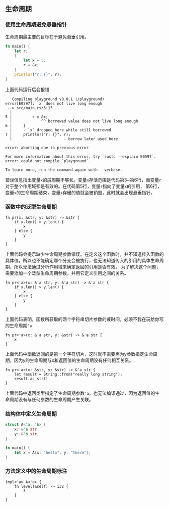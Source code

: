 ## 生命周期
### 使用生命周期避免悬垂指针
生命周期最主要的目标在于避免悬垂引用。
```rust
fn main() {
    let r;
    {
        let x = 5;
        r = &x; 
    }
    println!("r: {}", r);
}
```
上面代码运行后会报错
```
   Compiling playground v0.0.1 (/playground)
error[E0597]: `x` does not live long enough
 --> src/main.rs:5:13
  |
5 |         r = &x; 
  |             ^^ borrowed value does not live long enough
6 |     }
  |     - `x` dropped here while still borrowed
7 |     println!("r: {}", r);
  |                       - borrow later used here

error: aborting due to previous error

For more information about this error, try `rustc --explain E0597`.
error: could not compile `playground`.

To learn more, run the command again with --verbose.
```
错误信息指出变量`x`的戚周期不够长。变量`x`存活范围是代码第3~第6行，而变量`r`对于整个作用域都是有效的。在代码第5行，变量`r`指向了变量`x`的引用，
第6行，变量`x`的生命周期结束，变量`x`存储的值就会被销毁，此时就会出现悬垂指针。
### 函数中的泛型生命周期
```rust,ignore,does_not_compile
fn pr(x: &str, y: &str) -> &str {
    if x.len() > y.len() {
        x
    } else {
        y
    }
}
```
上面代码会提示缺少生命周期参数错误。在定义这个函数时，并不知道传入函数的具体值，所以也不能确定哪个分支会被执行，也无法知道传入的引用的具体生命周期，所以无法通过分析作用域来确定返回的引用是否有效。
为了解决这个问题，需要添加一个泛型生命周期参数，并用它定义引用之间的关系。
```rust,ignore,does_not_compile
fn pr<'a>(x: &'a str, y: &'a str) -> &'a str {
    if x.len() > y.len() {
        x
    } else {
        y
    }
}
```
上面代码表明，函数所获取的两个字符串切片参数的戚时间，必须不我在玩给你写的生命周期`'a`
```rust,ignore,does_not_compile
fn pr<'a>(x: &'a str, y: &str) -> &'a str {
    x
}
```
上面代码中函数返回的是第一个字符切片，这时就不需要再为y参数指定生命周期，因为y的生命周期与x和返回值的生命周期没有任何相互关系。
```rust,ignore,does_not_compile
fn pr<'a>(x: &str, y: &str) -> &'a str {
    let result = String::from("really long string");
    result.as_str()
}
```
上面代码中返回类型指定了生命周期参数`'a`，也无法编译通过，因为返回值的生命周期没有与任何参数的生命周期产生关联。
### 结构体中定义生命周期
```rust
struct A<'a, 'b> {
    x: &'a str,
    y: &'b str,
}

fn main() {
    let x = A{x: "hello", y: "there"};
}
```
### 方法定义中的生命周期标注
```rust,ignore,doesnot_compile
impl<'a> A<'a> {
    fn level(&self) -> i32 {
        3
    }
}
```

